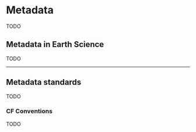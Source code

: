 # Metadata

TODO

## Metadata in Earth Science

TODO

***

## Metadata standards

TODO

### CF Conventions

TODO
